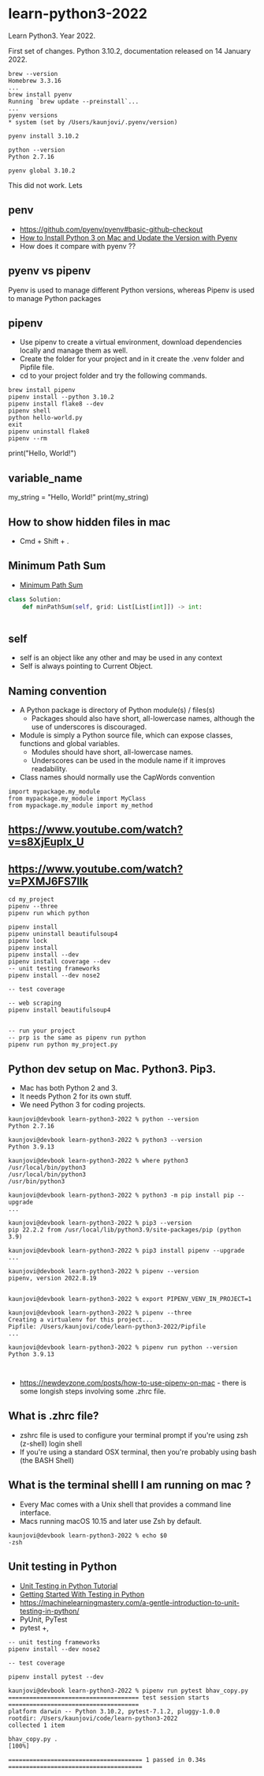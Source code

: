 # learn-python3-2022
Learn Python3. Year 2022. 

First set of changes.
Python 3.10.2, documentation released on 14 January 2022.


```batch
brew --version 
Homebrew 3.3.16
...
brew install pyenv
Running `brew update --preinstall`...
...
pyenv versions
* system (set by /Users/kaunjovi/.pyenv/version)

pyenv install 3.10.2

python --version 
Python 2.7.16

pyenv global 3.10.2
```

This did not work. Lets 
## penv 

- https://github.com/pyenv/pyenv#basic-github-checkout
- [How to Install Python 3 on Mac and Update the Version with Pyenv](https://www.freecodecamp.org/news/how-to-install-python-3-on-mac-and-update-the-python-version-macos-homebrew-command-guide/)
- How does it compare with pyenv ?? 

## pyenv vs pipenv
Pyenv is used to manage different Python versions, whereas Pipenv is used to manage Python packages

## pipenv 

- Use pipenv to create a virtual environment, download dependencies locally and manage them as well. 
- Create the folder for your project and in it create the .venv folder and Pipfile file. 
- cd to your project folder and try the following commands. 

```batch
brew install pipenv
pipenv install --python 3.10.2
pipenv install flake8 --dev
pipenv shell 
python hello-world.py
exit    
pipenv uninstall flake8
pipenv --rm
```

print("Hello, World!")

## variable_name 

my_string = "Hello, World!"
print(my_string)

## How to show hidden files in mac 
- Cmd + Shift + .




## Minimum Path Sum
- [Minimum Path Sum](https://leetcode.com/problems/minimum-path-sum/)

```python
class Solution:
    def minPathSum(self, grid: List[List[int]]) -> int:
        
```

## self 

- self is an object like any other and may be used in any context 
- Self is always pointing to Current Object.

## Naming convention 

- A Python package is directory of Python module(s) / files(s)
    - Packages should also have short, all-lowercase names, although the use of underscores is discouraged.
- Module is simply a Python source file, which can expose classes, functions and global variables.
    - Modules should have short, all-lowercase names. 
    - Underscores can be used in the module name if it improves readability.
- Class names should normally use the CapWords convention

```batch
import mypackage.my_module
from mypackage.my_module import MyClass 
from mypackage.my_module import my_method
```

## https://www.youtube.com/watch?v=s8XjEuplx_U

## https://www.youtube.com/watch?v=PXMJ6FS7llk

```
cd my_project
pipenv --three
pipenv run which python

pipenv install
pipenv uninstall beautifulsoup4
pipenv lock
pipenv install
pipenv install --dev
pipenv install coverage --dev
-- unit testing frameworks 
pipenv install --dev nose2 

-- test coverage 

-- web scraping 
pipenv install beautifulsoup4   


-- run your project 
-- prp is the same as pipenv run python 
pipenv run python my_project.py
```

## Python dev setup on Mac. Python3. Pip3.  

- Mac has both Python 2 and 3. 
- It needs Python 2 for its own stuff. 
- We need Python 3 for coding projects. 

```code 
kaunjovi@devbook learn-python3-2022 % python --version 
Python 2.7.16

kaunjovi@devbook learn-python3-2022 % python3 --version 
Python 3.9.13

kaunjovi@devbook learn-python3-2022 % where python3
/usr/local/bin/python3
/usr/local/bin/python3
/usr/bin/python3

kaunjovi@devbook learn-python3-2022 % python3 -m pip install pip --upgrade
... 

kaunjovi@devbook learn-python3-2022 % pip3 --version 
pip 22.2.2 from /usr/local/lib/python3.9/site-packages/pip (python 3.9)

kaunjovi@devbook learn-python3-2022 % pip3 install pipenv --upgrade
...

kaunjovi@devbook learn-python3-2022 % pipenv --version 
pipenv, version 2022.8.19


kaunjovi@devbook learn-python3-2022 % export PIPENV_VENV_IN_PROJECT=1

kaunjovi@devbook learn-python3-2022 % pipenv --three 
Creating a virtualenv for this project...
Pipfile: /Users/kaunjovi/code/learn-python3-2022/Pipfile
...

kaunjovi@devbook learn-python3-2022 % pipenv run python --version 
Python 3.9.13



```

- https://newdevzone.com/posts/how-to-use-pipenv-on-mac - there is some longish steps involving some .zhrc file. 

## What is .zhrc file? 
- zshrc file is used to configure your terminal prompt if you're using zsh (z-shell) login shell 
- If you're using a standard OSX terminal, then you're probably using bash (the BASH Shell)

## What is the terminal shelll I am running on mac ? 
- Every Mac comes with a Unix shell that provides a command line interface. 
- Macs running macOS 10.15 and later use Zsh by default.

```code 
kaunjovi@devbook learn-python3-2022 % echo $0
-zsh
```

## Unit testing in Python 

- [Unit Testing in Python Tutorial](https://www.datacamp.com/community/tutorials/unit-testing-python)
- [Getting Started With Testing in Python](https://realpython.com/python-testing/)
- https://machinelearningmastery.com/a-gentle-introduction-to-unit-testing-in-python/
- PyUnit, PyTest 
- pytest +, 

```code 
-- unit testing frameworks 
pipenv install --dev nose2 

-- test coverage 

pipenv install pytest --dev

kaunjovi@devbook learn-python3-2022 % pipenv run pytest bhav_copy.py
===================================== test session starts =====================================
platform darwin -- Python 3.10.2, pytest-7.1.2, pluggy-1.0.0
rootdir: /Users/kaunjovi/code/learn-python3-2022
collected 1 item                                                                              

bhav_copy.py .                                                                          [100%]

====================================== 1 passed in 0.34s ======================================


```
